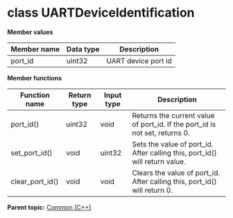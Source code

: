 # class UARTDeviceIdentification

 **Member values** 

|Member name|Data type|Description|
|-----------|---------|-----------|
|port\_id|uint32|UART device port id|

 **Member functions** 

|Function name|Return type|Input type|Description|
|-------------|-----------|----------|-----------|
|port\_id\(\)|uint32|void|Returns the current value of port\_id. If the port\_id is not set, returns 0.|
|set\_port\_id\(\)|void|uint32|Sets the value of port\_id. After calling this, port\_id\(\) will return value.|
|clear\_port\_id\(\)|void|void|Clears the value of port\_id. After calling this, port\_id\(\) will return 0.|

**Parent topic:** [Common \(C++\)](../../summary_pages/Common.md)

